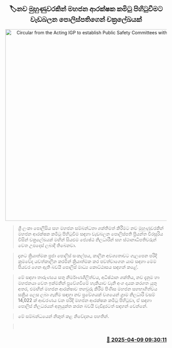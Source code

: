 <p align='center'><b><h2 align='center' title='Circular from the Acting IGP to establish Public Safety Committees with a new look'>🏷නව මුහුණුවරකින් මහජන ආරක්ෂක කමිටු පිහිටුවීමට වැඩබලන පොලිස්පතිගෙන් චක්‍රලේඛයක්</h2></b></p>
<p align='center'><img src='https://helakuru.sgp1.cdn.digitaloceanspaces.com/esana/images/lib/priyantha-weerasoriya.jpg' width='600' alt='Circular from the Acting IGP to establish Public Safety Committees with a new look'></p>

> ශ්‍රී ලංකා පොලීසිය සහ මහජන සම්බන්ධතා ශක්තිමත් කිරීමට නව මුහුණුවරකින් මහජන ආරක්ෂක කමිටු පිහිටුවීම සඳහා වැඩබලන පොලිස්පති ප්‍රියන්ත වීරසූරිය විසින් චක්‍රලේඛයක් මඟින් සියළුම ජ්‍යෙෂ්ඨ නිලධාරීන් සහ ස්ථානාධිපතිවරුන් වෙත උපදෙස් ලබාදී තිබෙනවා.

> දැනට ක්‍රියාත්මක ප්‍රජා පොලිස් සංකල්පය, කාලීන අවශ්‍යතාවට ගැලපෙන පරිදි ක්‍රමවේද යවත්කාලීන කරමින් ක්‍රියාත්මක කර පවත්වාගෙන යාම සඳහා මෙම පියවර ගෙන ඇති බවයි පොලිස් මාධ්‍ය කොට්ඨාසය සඳහන් කළේ.

> මේ සඳහා තාරුණ්‍යය සතු නිර්මාණශීලිත්වය, අධිෂ්ඨාන ශක්තිය, නව දැනුම හා මහජනයා වෙත ඉක්මනින් ප්‍රවේශවීමේ හැකියාව වැනි අංග දායක කරගත යුතු අතර, එමඟින් මහජන ආරක්ෂාව තහවුරු කිරීම පිණිස මහජන සහභාගිත්වය සක්‍රීය ලෙස ලබා ගැනීම සඳහා නව ප්‍රවේශයක් වශයෙන් ග්‍රාම නිලධාරි වසම් 14,022 ක් ආවරණය වන පරිදි මහජන ආරක්ෂක කමිටු පිහිටුවා, ඒ සඳහා පොලිස් නිලධරයන් අනුයුක්ත කරන බවයි වැඩිදුරටත් සඳහන් වෙන්නේ.

> මේ සම්බන්ධයෙන් නිකුත් කළ නිවේදනය පහතින්.

>  



<h3 align='right'><a href='https://www.helakuru.lk/esana/p/109101/'>📅 2025-04-09 09:30:11</a></h3>
